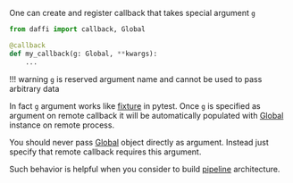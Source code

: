 One can create and register callback that takes special argument `g`


```python
from daffi import callback, Global

@callback
def my_callback(g: Global, **kwargs):
    ...
```

!!! warning
    `g` is reserved argument name and cannot be used to pass arbitrary data
    


In fact `g` argument works like [fixture](https://docs.pytest.org/en/6.2.x/fixture.html) in pytest. 
Once `g` is specified as argument on remote callback it will be automatically populated with [Global](code-reference/global.md) instance on remote process.  

You should never pass [Global](code-reference/global.md) object directly as argument. Instead just specify that remote callback requires this argument.

Such behavior is helpful when you consider to build [pipeline](pipeline.md) architecture.

